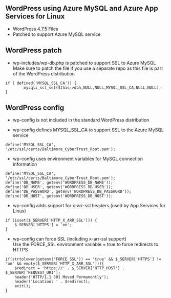 ## WordPress using Azure MySQL and Azure App Services for Linux
* WordPress 4.7.5 Files
* Patched to support Azure MySQL service

## WordPress patch
* wp-includes/wp-db.php is patched to support SSL to Azure MySQL  
    Make sure to patch the file if you use a separate repo as this file is part of the WordPress distribution
```
if ( defined('MYSQL_SSL_CA')) {
        mysqli_ssl_set($this->dbh,NULL,NULL,MYSQL_SSL_CA,NULL,NULL);
}
```

## WordPress config
* wp-config is not included in the standard WordPress distribution

* wp-config defines MYSQL_SSL_CA to support SSL to the Azure MySQL service
```
define('MYSQL_SSL_CA', '/etc/ssl/certs/Baltimore_CyberTrust_Root.pem');
```

* wp-config uses environment variables for MySQL connection information  
```
define('MYSQL_SSL_CA', '/etc/ssl/certs/Baltimore_CyberTrust_Root.pem');
define('DB_NAME', getenv('WORDPRESS_DB_NAME'));
define('DB_USER', getenv('WORDPRESS_DB_USER'));
define('DB_PASSWORD', getenv('WORDPRESS_DB_PASSWORD'));
define('DB_HOST', getenv('WORDPRESS_DB_HOST'));
```

* wp-config adds support for x-arr-ssl headers (used by App Services for Linux)
```
if (isset($_SERVER['HTTP_X_ARR_SSL'])) {
	$_SERVER['HTTPS'] = 'on';
}
```

* wp-config can force SSL (including x-arr-ssl support)  
    Use the FORCE_SSL environment variable = true to force redirects to HTTPS
```
if(strtolower(getenv('FORCE_SSL')) == 'true' && $_SERVER['HTTPS'] != 'on' && empty($_SERVER['HTTP_X_ARR_SSL'])){
    $redirect = 'https://' . $_SERVER['HTTP_HOST'] . $_SERVER['REQUEST_URI'];
    header('HTTP/1.1 301 Moved Permanently');
    header('Location: ' . $redirect);
    exit();
}
```

